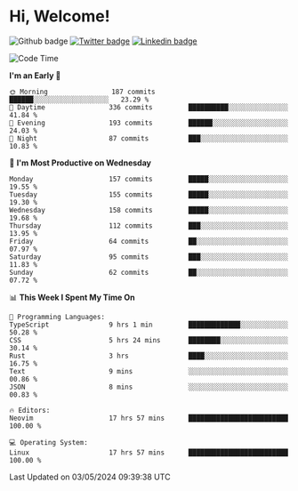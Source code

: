   # Hi, Welcome!
  ![Github badge](https://img.shields.io/github/followers/kraken-afk.svg?style=social&label=Follow&maxAge=2592000)
  [![Twitter badge](https://img.shields.io/badge/-Twitter-00acee?style=flat-square&logo=Twitter&logoColor=white)](https://twitter.com/trshppl)
  [![Linkedin badge](https://img.shields.io/badge/LinkedIn-0077B5?style=flat-square&logo=linkedin&logoColor=white)](https://www.linkedin.com/in/noveanrer)
<!--START_SECTION:waka-->
![Code Time](http://img.shields.io/badge/Code%20Time-179%20hrs%203%20mins-blue)

**I'm an Early 🐤** 

```text
🌞 Morning                187 commits         ██████░░░░░░░░░░░░░░░░░░░   23.29 % 
🌆 Daytime                336 commits         ██████████░░░░░░░░░░░░░░░   41.84 % 
🌃 Evening                193 commits         ██████░░░░░░░░░░░░░░░░░░░   24.03 % 
🌙 Night                  87 commits          ███░░░░░░░░░░░░░░░░░░░░░░   10.83 % 
```
📅 **I'm Most Productive on Wednesday** 

```text
Monday                   157 commits         █████░░░░░░░░░░░░░░░░░░░░   19.55 % 
Tuesday                  155 commits         █████░░░░░░░░░░░░░░░░░░░░   19.30 % 
Wednesday                158 commits         █████░░░░░░░░░░░░░░░░░░░░   19.68 % 
Thursday                 112 commits         ███░░░░░░░░░░░░░░░░░░░░░░   13.95 % 
Friday                   64 commits          ██░░░░░░░░░░░░░░░░░░░░░░░   07.97 % 
Saturday                 95 commits          ███░░░░░░░░░░░░░░░░░░░░░░   11.83 % 
Sunday                   62 commits          ██░░░░░░░░░░░░░░░░░░░░░░░   07.72 % 
```


📊 **This Week I Spent My Time On** 

```text
💬 Programming Languages: 
TypeScript               9 hrs 1 min         █████████████░░░░░░░░░░░░   50.28 % 
CSS                      5 hrs 24 mins       ████████░░░░░░░░░░░░░░░░░   30.14 % 
Rust                     3 hrs               ████░░░░░░░░░░░░░░░░░░░░░   16.75 % 
Text                     9 mins              ░░░░░░░░░░░░░░░░░░░░░░░░░   00.86 % 
JSON                     8 mins              ░░░░░░░░░░░░░░░░░░░░░░░░░   00.83 % 

🔥 Editors: 
Neovim                   17 hrs 57 mins      █████████████████████████   100.00 % 

💻 Operating System: 
Linux                    17 hrs 57 mins      █████████████████████████   100.00 % 
```


 Last Updated on 03/05/2024 09:39:38 UTC
<!--END_SECTION:waka-->